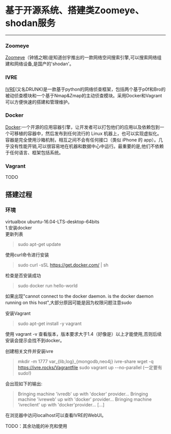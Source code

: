 # 基于开源系统、搭建类Zoomeye、shodan服务  
----  
### Zoomeye  
[Zoomeye](https://www.zoomeye.org)（钟馗之眼)是知道创宇推出的一款网络空间搜索引擎,可以搜索网络组建和网络设备,是国产的'shodan'。   
### IVRE  
[IVRE](https://ivre.rocks)(又名DRUNK)是一款基于python的网络侦查框架，包括两个基于p0f和Bro的被动侦查模块和一个基于Nmap&Zmap的主动侦查模块。采用Docker和Vagrant可以方便快速的搭建和管理维护。  
### Docker  
[Docker](http://www.docker.com):一个开源的应用容器引擎，让开发者可以打包他们的应用以及依赖包到一个可移植的容器中，然后发布到任何流行的 Linux 机器上，也可以实现虚拟化。容器是完全使用沙箱机制，相互之间不会有任何接口（类似 iPhone 的 app）。几乎没有性能开销,可以很容易地在机器和数据中心中运行。最重要的是,他们不依赖于任何语言、框架包括系统。   
### Vagrant 
TODO  
## 搭建过程

### 环境  
  virtualbox
  ubuntu-16.04-LTS-desktop-64bits  
1.安装docker  
更新列表
> sudo apt-get update 
 
使用curl命令进行安装  
> sudo curl -sSL https://get.docker.com/ | sh  

检查是否安装成功   
> sudo docker run hello-world  

如果出现"cannot connect to the docker daemon. is the docker daemon running on this host",大部分原因可能是因为权限问题注意sudo 
   
安装Vagrant  
> sudo apt-get install -y vagrant  

使用 vagrant -v 查看版本，版本要求大于1.4（好像是）以上才能使用,否则后续安装会提示会找不到docker。  
   
创建相关文件并安装ivre  
> mkdir -m 1777 var_{lib,log}_{mongodb,neo4j} ivre-share
> wget -q https://ivre.rocks/Vagrantfile
> sudo vagrant up --no-parallel (一定要有sudo!)  

会出现如下的输出:
> Bringing machine 'ivredb' up with 'docker' provider...
> Bringing machine 'ivreweb' up with 'docker' provider...
> Bringing machine 'ivreclient' up with  'docker'provider...
> [...]
  
 在浏览器中访问localhost可以查看IVRE的WebUI。  

TODO：其余功能的补充和使用
